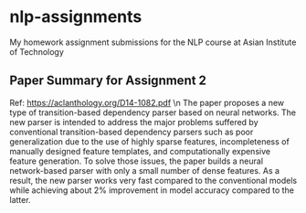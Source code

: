 # nlp-assignments
My homework assignment submissions for the NLP course at Asian Institute of Technology

## Paper Summary for Assignment 2
Ref: https://aclanthology.org/D14-1082.pdf \n
The paper proposes a new type of transition-based dependency parser based on neural networks. The new parser is intended to address the major problems suffered by conventional transition-based dependency parsers such as poor generalization due to the use of highly sparse features, incompleteness of manually designed feature templates, and computationally expensive feature generation. To solve those issues, the paper builds a neural network-based parser with only a small number of dense features. As a result, the new parser works very fast compared to the conventional models while achieving about 2% improvement in model accuracy compared to the latter.
